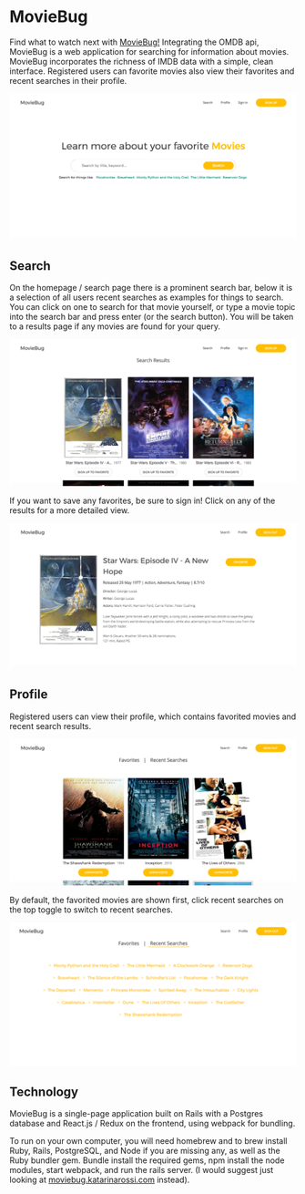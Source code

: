 # MovieBug

Find what to watch next with [MovieBug!][moviebug] Integrating the OMDB api, MovieBug is a web application for searching for information about movies. MovieBug incorporates the richness of IMDB data with a simple, clean interface. Registered users can favorite movies also view their favorites and recent searches in their profile.

![](screenshots/homepage.png)

## Search

On the homepage / search page there is a prominent search bar, below it is a selection of all users recent searches as examples for things to search. You can click on one to search for that movie yourself, or type a movie topic into the search bar and press enter (or the search button). You will be taken to a results page if any movies are found for your query.

![](screenshots/search-results.png)

If you want to save any favorites, be sure to sign in! Click on any of the results for a more detailed view.

![](screenshots/movie-info.png)


## Profile

Registered users can view their profile, which contains favorited movies and recent search results.

![](screenshots/favorites.png)

By default, the favorited movies are shown first, click recent searches on the top toggle to switch to recent searches.

![](screenshots/recent-searches.png)

## Technology

MovieBug is a single-page application built on Rails with a Postgres database and React.js / Redux on the frontend, using webpack for bundling.


To run on your own computer, you will need homebrew and to brew install Ruby, Rails, PostgreSQL, and Node if you are missing any, as well as the Ruby bundler gem. Bundle install the required gems, npm install the node modules, start webpack, and run the rails server. (I would suggest just looking at [moviebug.katarinarossi.com][moviebug] instead).

[moviebug]: http://moviebug.katarinarossi.com
